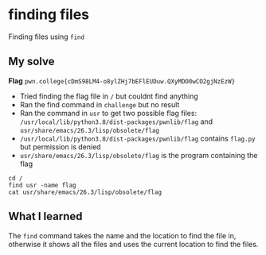 # finding files

Finding files using `find`

## My solve
**Flag** `pwn.college{cDmS98LM4-o8ylZHj7bEFlEUDuw.QXyMDO0wCO2gjNzEzW}`
- Tried finding the flag file in `/` but couldnt find anything
- Ran the find command in `challenge` but no result
- Ran the command in `usr` to get two possible flag files: `/usr/local/lib/python3.8/dist-packages/pwnlib/flag` and `usr/share/emacs/26.3/lisp/obsolete/flag`
- `/usr/local/lib/python3.8/dist-packages/pwnlib/flag` contains `flag.py` but permission is denied
- `usr/share/emacs/26.3/lisp/obsolete/flag` is the program containing the flag

```
cd /
find usr -name flag
cat usr/share/emacs/26.3/lisp/obsolete/flag
```

## What I learned
The `find` command takes the name and the location to find the file in, otherwise it shows all the files and uses the current location to find the files.
